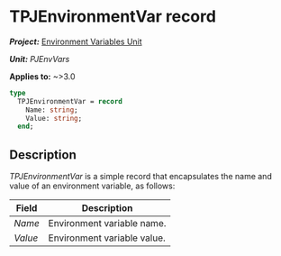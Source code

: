 # TPJEnvironmentVar record

***Project:*** [Environment Variables Unit](../API.md)

***Unit:*** _PJEnvVars_

**Applies to:** ~>3.0

```pascal
type
  TPJEnvironmentVar = record
    Name: string;
    Value: string;
  end;
```

## Description

_TPJEnvironmentVar_ is a simple record that encapsulates the name and value of an environment variable, as follows:

| Field | Description |
|-------|-------------|
| _Name_ | Environment variable name. |
| _Value_ | Environment variable value. |
